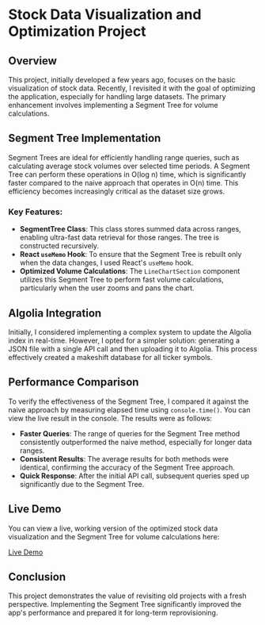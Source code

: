 # Stock Data Visualization and Optimization Project

## Overview

This project, initially developed a few years ago, focuses on the basic visualization of stock data. Recently, I revisited it with the goal of optimizing the application, especially for handling large datasets. The primary enhancement involves implementing a Segment Tree for volume calculations.

## Segment Tree Implementation

Segment Trees are ideal for efficiently handling range queries, such as calculating average stock volumes over selected time periods. A Segment Tree can perform these operations in O(log n) time, which is significantly faster compared to the naive approach that operates in O(n) time. This efficiency becomes increasingly critical as the dataset size grows.

### Key Features:

- **SegmentTree Class**: This class stores summed data across ranges, enabling ultra-fast data retrieval for those ranges. The tree is constructed recursively.
- **React `useMemo` Hook**: To ensure that the Segment Tree is rebuilt only when the data changes, I used React's `useMemo` hook.
- **Optimized Volume Calculations**: The `LineChartSection` component utilizes this Segment Tree to perform fast volume calculations, particularly when the user zooms and pans the chart.

## Algolia Integration

Initially, I considered implementing a complex system to update the Algolia index in real-time. However, I opted for a simpler solution: generating a JSON file with a single API call and then uploading it to Algolia. This process effectively created a makeshift database for all ticker symbols.

## Performance Comparison

To verify the effectiveness of the Segment Tree, I compared it against the naive approach by measuring elapsed time using `console.time()`. You can view the live result in the console. The results were as follows:

- **Faster Queries**: The range of queries for the Segment Tree method consistently outperformed the naive method, especially for longer data ranges.
- **Consistent Results**: The average results for both methods were identical, confirming the accuracy of the Segment Tree approach.
- **Quick Response**: After the initial API call, subsequent queries sped up significantly due to the Segment Tree.

## Live Demo

You can view a live, working version of the optimized stock data visualization and the Segment Tree for volume calculations here:

[Live Demo](https://2270termproject.netlify.app/)

## Conclusion

This project demonstrates the value of revisiting old projects with a fresh perspective. Implementing the Segment Tree significantly improved the app's performance and prepared it for long-term reprovisioning.

